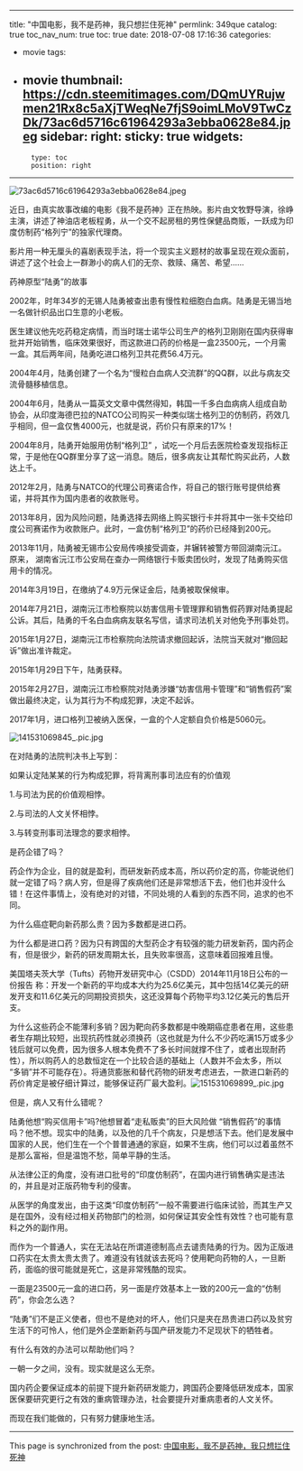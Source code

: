 
---
title: "中国电影，我不是药神，我只想拦住死神"
permlink: 349que
catalog: true
toc_nav_num: true
toc: true
date: 2018-07-08 17:16:36
categories:
- movie
tags:
- movie
thumbnail: https://cdn.steemitimages.com/DQmUYRujwmen21Rx8c5aXjTWeqNe7fjS9oimLMoV9TwCzDk/73ac6d5716c61964293a3ebba0628e84.jpeg
sidebar:
    right:
        sticky: true
widgets:
    -
        type: toc
        position: right
---


![73ac6d5716c61964293a3ebba0628e84.jpeg](https://cdn.steemitimages.com/DQmUYRujwmen21Rx8c5aXjTWeqNe7fjS9oimLMoV9TwCzDk/73ac6d5716c61964293a3ebba0628e84.jpeg)

近日，由真实故事改编的电影《我不是药神》正在热映。影片由文牧野导演，徐峥主演，讲述了神油店老板程勇，从一个交不起房租的男性保健品商贩，一跃成为印度仿制药“格列宁”的独家代理商。

影片用一种无厘头的喜剧表现手法，将一个现实主义题材的故事呈现在观众面前，讲述了这个社会上一群渺小的病人们的无奈、救赎、痛苦、希望……



药神原型“陆勇”的故事

2002年，时年34岁的无锡人陆勇被查出患有慢性粒细胞白血病。陆勇是无锡当地一名做针织品出口生意的小老板。

医生建议他先吃药稳定病情，而当时瑞士诺华公司生产的格列卫刚刚在国内获得审批并开始销售，临床效果很好，而这款进口药的价格是一盒23500元，一个月需一盒。其后两年间，陆勇吃进口格列卫共花费56.4万元。

2004年4月，陆勇创建了一个名为“慢粒白血病人交流群”的QQ群，以此与病友交流骨髓移植信息。

2004年6月，陆勇从一篇英文文章中偶然得知，韩国一千多白血病病人组成自助协会，从印度海德巴拉的NATCO公司购买一种类似瑞士格列卫的仿制药，药效几乎相同，但一盒仅售4000元，也就是说，药价只有原来的17%！

2004年8月，陆勇开始服用仿制“格列卫” ，试吃一个月后去医院检查发现指标正常，于是他在QQ群里分享了这一消息。随后，很多病友让其帮忙购买此药，人数达上千。

2012年2月，陆勇与NATCO的代理公司赛诺合作，将自己的银行账号提供给赛诺，并将其作为国内患者的收款账号。

2013年8月，因为风险问题，陆勇选择去网络上购买银行卡并将其中一张卡交给印度公司赛诺作为收款账户。此时，一盒仿制“格列卫”的药价已经降到200元。

2013年11月，陆勇被无锡市公安局传唤接受调查，并辗转被警方带回湖南沅江。原来，
湖南省沅江市公安局在查办一网络银行卡贩卖团伙时，发现了陆勇购买信用卡的情况。

2014年3月19日，在缴纳了4.9万元保证金后，陆勇被取保候审。

2014年7月21日，湖南沅江市检察院以妨害信用卡管理罪和销售假药罪对陆勇提起公诉。其后，陆勇的千名白血病病友联名写信，请求司法机关对他免予刑事处罚。

2015年1月27日，湖南沅江市检察院向法院请求撤回起诉，法院当天就对“撤回起诉”做出准许裁定。

2015年1月29日下午，陆勇获释。

2015年2月27日，湖南沅江市检察院对陆勇涉嫌“妨害信用卡管理”和“销售假药”案做出最终决定，认为其行为不构成犯罪，决定不起诉。

2017年1月，进口格列卫被纳入医保，一盒的个人定额自负价格是5060元。

![141531069845_.pic.jpg](https://cdn.steemitimages.com/DQmYnXH8S1G7DRvPDXhStTTaofGoAjQFp2wFG5V7CaQZ6fp/141531069845_.pic.jpg)

在对陆勇的法院判决书上写到：

如果认定陆某某的行为构成犯罪，将背离刑事司法应有的价值观

1.与司法为民的价值观相悖。

2.与司法的人文关怀相悖。

3.与转变刑事司法理念的要求相悖。

是药企错了吗？

药企作为企业，目的就是盈利，而研发新药成本高，所以药价定的高，你能说他们就一定错了吗？病人穷，但是得了疾病他们还是非常想活下去，他们也并没什么错！在这件事情上，没有绝对的对错，不同处境的人看到的东西不同，追求的也不同。

为什么癌症靶向新药那么贵？因为多数都是进口药。

为什么都是进口药？因为只有跨国的大型药企才有较强的能力研发新药，国内药企有，但是很少，新药的研发周期太长，且失败率很高，这意味着回报难且慢。

美国塔夫茨大学（Tufts）药物开发研究中心（CSDD）2014年11月18日公布的一份报告
称：开发一个新药的平均成本大约为25.6亿美元，其中包括14亿美元的研发开支和11.6亿美元的同期投资损失，这还没算每个药物平均3.12亿美元的售后开支。

为什么这些药企不能薄利多销？因为靶向药多数都是中晚期癌症患者在用，这些患者生存期比较短，出现抗药性就必须换药（这也就是为什么不少药吃满15万或多少钱后就可以免费，因为很多人根本免费不了多长时间就撑不住了，或者出现耐药性），所以购药人的总数恒定在一个比较合适的基础上（人数并不会太多，所以 “多销”并不可能存在）。将通货膨胀和替代药物的研发考虑进去，一款进口新药的药价肯定是被仔细计算过，能够保证药厂最大盈利。![151531069899_.pic.jpg](https://cdn.steemitimages.com/DQmRYXkaTG8VxPmR35G7UegZEBj9eiA87Wcmc5FXBqdYY37/151531069899_.pic.jpg)



但是，病人又有什么错呢？

陆勇他想“购买信用卡”吗?他想冒着“走私贩卖”的巨大风险做 “销售假药”的事情吗？他不想。现实中的陆勇，以及他的几千个病友，只是想活下去。他们是发展中国家的人民，他们生在一个个普普通通的家庭，如果不生病，他们可以过着虽然不是那么富裕，但是温饱不愁，简单平静的生活。

从法律公正的角度，没有进口批号的“印度仿制药”，在国内进行销售确实是违法的，并且是对正版药物专利的侵害。

从医学的角度发出，由于这类“印度仿制药”一般不需要进行临床试验，而其生产又是在国外，没有经过相关药物部门的检测，如何保证其安全性有效性？也可能有意料之外的副作用。

而作为一个普通人，实在无法站在所谓道德制高点去谴责陆勇的行为。因为正版进口药实在太贵太贵太贵了。难道没有钱就该去死吗？使用靶向药物的人，一旦断药，面临的很可能就是死亡，这是非常残酷的现实。

一面是23500元一盒的进口药，另一面是疗效基本上一致的200元一盒的“仿制药”，你会怎么选？

“陆勇”们不是正义使者，但也不是绝对的坏人，他们只是夹在昂贵进口药以及贫穷生活下的可怜人，他们是外企垄断新药与国产研发能力不足现状下的牺牲者。



有什么有效的办法可以帮助他们吗？

一朝一夕之间，没有。现实就是这么无奈。

国内药企要保证成本的前提下提升新药研发能力，跨国药企要降低研发成本，国家医保要研究更行之有效的重病管理办法，社会要提升对重病患者的人文关怀。

而现在我们能做的，只有努力健康地生活。

- - -

This page is synchronized from the post: [中国电影，我不是药神，我只想拦住死神](https://steemit.com/@cherryzz/349que)
